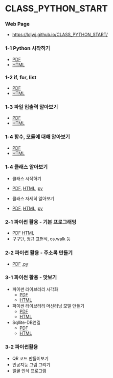 # CLASS_PYTHON_START

### Web Page 
 * https://ldjwj.github.io/CLASS_PYTHON_START/

### 
### 1-1 Python 시작하기
 * [PDF](https://ldjwj.github.io/CLASS_PYTHON_START/01_01_python_start.pdf)
 * [HTML](https://ldjwj.github.io/CLASS_PYTHON_START/01_01_python_start.html)

### 1-2 if, for, list
 * [PDF](https://ldjwj.github.io/CLASS_PYTHON_START/01_02_python_start_if_for_list.pdf)
 * [HTML](https://ldjwj.github.io/CLASS_PYTHON_START/01_02_python_start_if_for_list.html)

### 1-3 파일 입출력 알아보기
 * [PDF](https://ldjwj.github.io/CLASS_PYTHON_START/01_03_python_start_file_220408.pdf)
 * [HTML](https://ldjwj.github.io/CLASS_PYTHON_START/01_03_python_start_file_220408.html)

### 1-4 함수, 모듈에 대해 알아보기
 * [PDF](https://ldjwj.github.io/CLASS_PYTHON_START/01_04_python_start_fnc_module_220408.pdf)
 * [HTML](https://ldjwj.github.io/CLASS_PYTHON_START/01_04_python_start_fnc_module_220408.html)

### 1-4 클래스 알아보기
 * 클래스 시작하기
  * [PDF](https://ldjwj.github.io/CLASS_PYTHON_START/01_04_python_start_classA.pdf), [HTML](https://ldjwj.github.io/CLASS_PYTHON_START/01_04_python_start_classA.html), [py](https://ldjwj.github.io/CLASS_PYTHON_START/01_04_python_start_classA.py)
  
 * 클래스 자세히 알아보기
  * [PDF](https://ldjwj.github.io/CLASS_PYTHON_START/01_04_python_start_classB.pdf), [HTML](https://ldjwj.github.io/CLASS_PYTHON_START/01_04_python_start_classB.html), [py](https://ldjwj.github.io/CLASS_PYTHON_START/01_04_python_start_classB.py)
  
### 2-1 파이썬 활용 - 기본 프로그래밍
 * [PDF](https://ldjwj.github.io/CLASS_PYTHON_START/02_01_programming.html.pdf) [HTML](https://ldjwj.github.io/CLASS_PYTHON_START/02_01_programming.html.html)
 * 구구단, 정규 표현식, os.walk 등

### 2-2 파이썬 활용 - 주소록 만들기
 * [PDF](https://ldjwj.github.io/CLASS_PYTHON_START/02_02_python_start_contact_2204.pdf) [.py](https://ldjwj.github.io/CLASS_PYTHON_START/02_02_programming_contact.py)

### 3-1 파이썬 활용 - 맛보기
 * 파이썬 라이브러리 시각화
   * [PDF](https://ldjwj.github.io/CLASS_PYTHON_START/03_01_Seaborn_Basic.pdf)
   * [HTML](https://ldjwj.github.io/CLASS_PYTHON_START/03_01_Seaborn_Basic.html)
 * 파이썬 라이브러리 머신러닝 모델 만들기 
   * [PDF](https://ldjwj.github.io/CLASS_PYTHON_START/03_02_ml_start.pdf)
   * [HTML](https://ldjwj.github.io/CLASS_PYTHON_START/03_02_ml_start.html)
 * Sqllite-DB연결
   * [PDF](https://ldjwj.github.io/CLASS_PYTHON_START/03_03_DB.pdf)
   * [HTML](https://ldjwj.github.io/CLASS_PYTHON_START/03_03_DB.html)
   
### 3-2 파이썬활용
  - QR 코드 만들어보기
  - 인공지능 그림 그리기
  - 얼굴 인식 프로그램 


